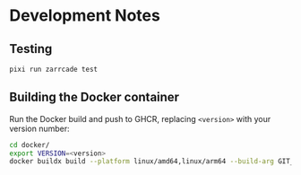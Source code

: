 # Development Notes

## Testing

```bash
pixi run zarrcade test
```

## Building the Docker container

Run the Docker build and push to GHCR, replacing `<version>` with your version number:

```bash
cd docker/
export VERSION=<version>
docker buildx build --platform linux/amd64,linux/arm64 --build-arg GIT_TAG=$VERSION -t ghcr.io/janeliascicomp/zarrcade:$VERSION -t ghcr.io/janeliascicomp/zarrcade:latest --push .
```
